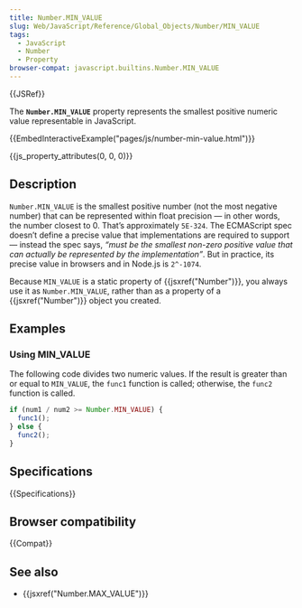 ```yaml
---
title: Number.MIN_VALUE
slug: Web/JavaScript/Reference/Global_Objects/Number/MIN_VALUE
tags:
  - JavaScript
  - Number
  - Property
browser-compat: javascript.builtins.Number.MIN_VALUE
---
```

{{JSRef}}

The **`Number.MIN_VALUE`** property represents the smallest positive numeric
value representable in JavaScript.

{{EmbedInteractiveExample("pages/js/number-min-value.html")}}

{{js_property_attributes(0, 0, 0)}}

## Description

`Number.MIN_VALUE` is the smallest positive number (not the most negative
number) that can be represented within float precision — in other words, the
number closest to 0. That’s approximately `5E-324`. The ECMAScript spec doesn’t
define a precise value that implementations are required to support — instead
the spec says, _“must be the smallest non-zero positive value that can actually
be represented by the implementation”_. But in practice, its precise value in
browsers and in Node.js is `2^-1074`.

Because `MIN_VALUE` is a static property of {{jsxref("Number")}}, you
always use it as `Number.MIN_VALUE`, rather than as a property of a
{{jsxref("Number")}} object you created.

## Examples

### Using MIN_VALUE

The following code divides two numeric values. If the result is greater than or
equal to `MIN_VALUE`, the `func1` function is called; otherwise, the `func2`
function is called.

```js
if (num1 / num2 >= Number.MIN_VALUE) {
  func1();
} else {
  func2();
}
```

## Specifications

{{Specifications}}

## Browser compatibility

{{Compat}}

## See also

- {{jsxref("Number.MAX_VALUE")}}
